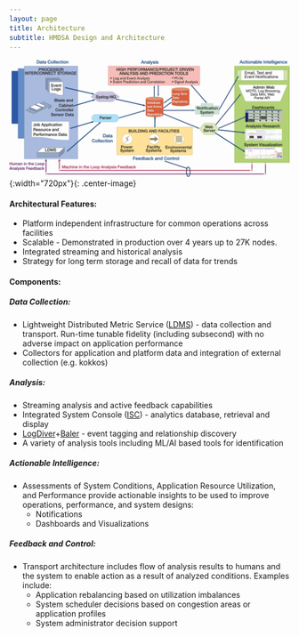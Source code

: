 ```yaml
---
layout: page
title: Architecture
subtitle: HMDSA Design and Architecture
---
```

![Image of HMDSA arch](resources/figs/hmdsa-arch.jpg){:width="720px"}{: .center-image}
#### Architectural Features: ####
* Platform independent infrastructure for common operations across facilities
* Scalable - Demonstrated in production over 4 years up to 27K nodes.
* Integrated streaming and historical analysis
* Strategy for long term storage and recall of data for trends

#### Components: ####
##### Data Collection: #####
* Lightweight Distributed Metric Service ([LDMS](./tools/LDMS.md)) - data collection and transport. Run-time tunable fidelity (including subsecond) with no adverse  impact on application performance
* Collectors for application and platform data and integration of external collection (e.g. kokkos)

##### Analysis: #####
* Streaming analysis and active feedback capabilities
* Integrated System Console ([ISC](./tools/ISC.md)) - analytics database, retrieval and display
* [LogDiver](./tools/LogDiver.md)+[Baler](./tools/Baler.md) - event tagging and relationship discovery
* A variety of analysis tools including ML/AI based tools for identification

##### Actionable Intelligence: #####
* Assessments of System Conditions, Application Resource Utilization, and Performance provide actionable insights to be used to improve operations, performance, and system designs:
  * Notifications
  * Dashboards and Visualizations

##### Feedback and Control: #####
* Transport architecture includes flow of analysis results to humans and the system to enable action as a result of analyzed conditions. Examples include:
  * Application rebalancing based on utilization imbalances
  * System scheduler decisions based on congestion areas or application profiles
  * System administrator decision support



